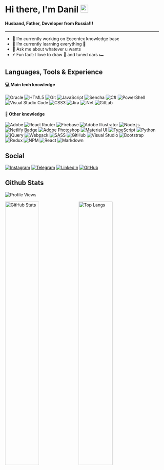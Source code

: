# Hi there, I'm Danil <img src="https://raw.githubusercontent.com/MartinHeinz/MartinHeinz/master/wave.gif" width="25px">

#### Husband, Father, Developer from Russia!!!

---

- 🔭 I’m currently working on Eccentex knowledge base
- 🌱 I’m currently learning everything 🤯
- 💬 Ask me about whatever u wants
- ⚡ Fun fact: I love to draw 🎨 and tuned cars 🏎️

## Languages, Tools & Experience

#### 💻 Main tech knowledge

![Oracle](https://img.shields.io/badge/Oracle-F80000?logo=oracle&logoColor=white&style=flat)
![HTML5](https://img.shields.io/badge/HTML5-E34F26?logo=html5&logoColor=white&style=flat)
![Git](https://img.shields.io/badge/Git-F05032?logo=git&logoColor=white&style=flat)
![JavaScript](https://img.shields.io/badge/JavaScript-%23323330.svg?style=for-the-badge&logo=javascript&logoColor=white&color=f69b11&style=flat)
![Sencha](https://img.shields.io/badge/Sencha-86BC40?logo=sencha&logoColor=white&style=flat)
![C#](https://img.shields.io/badge/C%23-%23239120.svg?style=for-the-badge&logo=c-sharp&logoColor=white&style=flat)
![PowerShell](https://img.shields.io/badge/PowerShell-5391FE?logo=powershell&logoColor=white&color=3ba6f4&style=flat)
![Visual Studio Code](https://img.shields.io/badge/Visual%20Studio%20Code-007ACC?logo=visualstudiocode&logoColor=white&style=flat)
![CSS3](https://img.shields.io/badge/CSS3-1572B6?logo=css3&logoColor=white&style=flat)
![Jira](https://img.shields.io/badge/Jira-%230A0FFF.svg?style=for-the-badge&logo=jira&logoColor=white&style=flat)
![.Net](https://img.shields.io/badge/.NET-5C2D91?style=for-the-badge&logo=.net&logoColor=white&style=flat)
![GitLab](https://img.shields.io/badge/GitLab-%23181717.svg?style=for-the-badge&logo=gitlab&logoColor=white&color=111&style=flat)

#### 🧠 Other knowledge

![Adobe](https://img.shields.io/badge/Adobe-F00?logo=adobe&logoColor=white&style=flat)
![React Router](https://img.shields.io/badge/React_Router-CA4245?style=for-the-badge&logo=react-router&logoColor=white&style=flat)
![Firebase](https://img.shields.io/badge/Firebase-%23039BE5.svg?style=for-the-badge&logo=firebase&logoColor=ffd000&color=ff7139&style=flat)
![Adobe Illustrator](https://img.shields.io/badge/Adobe%20Illustrator-FF9A00?logo=adobeillustrator&logoColor=white&style=flat)
![Node.js](https://img.shields.io/badge/Node.js-393?logo=nodedotjs&logoColor=white&style=flat)
![Netlify Badge](https://img.shields.io/badge/Netlify-00C7B7?logo=netlify&logoColor=white&color=23bcb3&style=flat)
![Adobe Photoshop](https://img.shields.io/badge/Adobe%20Photoshop-31A8FF?logo=adobephotoshop&logoColor=white&style=flat)
![Material UI](https://img.shields.io/badge/Material%20UI-%230081CB.svg?style=for-the-badge&logo=material-ui&logoColor=white&style=flat)
![TypeScript](https://img.shields.io/badge/TypeScript-3178C6?logo=typescript&logoColor=white&style=flat)
![Python](https://img.shields.io/badge/Python-%2314354C.svg?style=for-the-badge&logo=python&logoColor=ffc83d&color=3570a2&style=flat)
![jQuery](https://img.shields.io/badge/jQuery-%230769AD.svg?style=for-the-badge&logo=jquery&logoColor=white&style=flat)
![Webpack](https://img.shields.io/badge/Webpack-8DD6F9?logo=webpack&logoColor=b0e3ff&color=004e8a&style=flat)
![SASS](https://img.shields.io/badge/SASS-hotpink.svg?style=for-the-badge&logo=SASS&logoColor=white&color=ce6b9e&style=flat)
![GitHub](https://img.shields.io/badge/github-%23121011.svg?style=for-the-badge&logo=github&logoColor=white&color=7040AA&style=flat)
![Visual Studio](https://img.shields.io/badge/Visual%20Studio-5C2D91?logo=visualstudio&logoColor=white&style=flat)
![Bootstrap](https://img.shields.io/badge/Bootstrap-%23563D7C.svg?style=for-the-badge&logo=bootstrap&logoColor=white&color=5a25a1&style=flat)
![Redux](https://img.shields.io/badge/Redux-%23593d88.svg?style=for-the-badge&logo=redux&logoColor=white&color=5a25a1&style=flat)
![NPM](https://img.shields.io/badge/NPM-%23000000.svg?style=for-the-badge&logo=npm&logoColor=white&color=111&style=flat)
![React](https://img.shields.io/badge/React-%2320232a.svg?style=for-the-badge&logo=react&logoColor=%2361DAFB&color=111&style=flat)
![Markdown](https://img.shields.io/badge/Markdown-000?logo=markdown&style=flat)

## Social

[![Instagram](https://img.shields.io/badge/Instagram-%23E4405F.svg?style=for-the-badge&logo=Instagram&logoColor=white&style=flat)](https://www.instagram.com/danil_ej9)
[![Telegram](https://img.shields.io/badge/Telegram-2CA5E0?style=for-the-badge&logo=telegram&logoColor=white&style=flat)](https://t.me/RezniDa)
[![LinkedIn](https://img.shields.io/badge/linkedin-%230077B5.svg?style=for-the-badge&logo=linkedin&logoColor=white&style=flat)](https://www.linkedin.com/in/dani-dani)
[![GitHub](https://img.shields.io/badge/github-%23121011.svg?style=for-the-badge&logo=github&logoColor=white&color=7040AA&style=flat)](https://github.com/CrappyCodeMaker)

## Github Stats

![Profile Views](https://komarev.com/ghpvc/?username=CrappyCodeMaker&style=flat)

<img src="https://github-readme-stats.vercel.app/api?username=CrappyCodeMaker&theme=nord&bg_color=22272E00,00000000,22272E00&title_color=EEEEEE&icon_color=ffc83d&border_radius=10&line_height=30&include_all_commits=true&hide_border=true&hide_title=false&show_icons=true&count_private=true&hide=contribs,prs&custom_title=CrappyCodeMaker's+stats&hide_title=true" width="47%" alt="GitHub Stats"> <img src="https://github-readme-stats.vercel.app/api/top-langs/?username=CrappyCodeMaker&theme=nord&bg_color=DEG,22272E00,00000000,22272E00&title_color=EEEEEE&icon_color=ffc83d&card_width=350&border_radius=10&line_height=25&hide_border=true&hide_title=false&show_icons=true&count_private=true&layout=compact&custom_title=Most+used+langs&hide_title=true" width="47%" alt="Top Langs">
